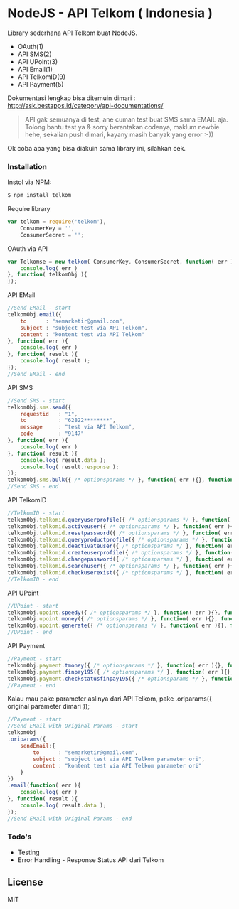 # NodeJS - API Telkom ( Indonesia )

Library sederhana API Telkom buat NodeJS.

  - OAuth(1)
  - API SMS(2)
  - API UPoint(3)
  - API Email(1)
  - API TelkomID(9)
  - API Payment(5)

Dokumentasi lengkap bisa ditemuin dimari : http://ask.bestapps.id/category/api-documentations/

> API gak semuanya di test, ane cuman test buat SMS sama EMAIL aja. Tolong bantu test ya & sorry berantakan codenya, maklum newbie hehe, sekalian push dimari, kayany masih banyak yang error :-))

Ok coba apa yang bisa diakuin sama library ini, silahkan cek.

### Installation

Instol via NPM:

```sh
$ npm install telkom
```
Require library
```javascript
var telkom = require('telkom'),
	ConsumerKey = '',
	ConsumerSecret = '';
```
OAuth via API
```javascript
var Telkomse = new telkom( ConsumerKey, ConsumerSecret, function( err ){
	console.log( err )
}, function( telkomObj ){
}); 
```
API EMail
```javascript
//Send EMail - start
telkomObj.email({
	to		: "semarketir@gmail.com",
	subject	: "subject test via API Telkom",
	content	: "kontent test via API Telkom"
}, function( err ){
	console.log( err )
}, function( result ){
	console.log( result );
});
//Send EMail - end
```
API SMS
```javascript
//Send SMS - start
telkomObj.sms.send({
	requestid	: "1",
	to			: "62822********",
	message		: "test via API Telkom",
	code		: "9147"
}, function( err ){
	console.log( err )
}, function( result ){
	console.log( result.data );
	console.log( result.response );
});
telkomObj.sms.bulk({ /* optionsparams */ }, function( err ){}, function( result){ });
//Send SMS - end
```

API TelkomID
```javascript
//TelkomID - start
telkomObj.telkomid.queryuserprofile({ /* optionsparams */ }, function( err ){}, function( result){ });
telkomObj.telkomid.activeuser({ /* optionsparams */ }, function( err ){}, function( result){ });
telkomObj.telkomid.resetpassword({ /* optionsparams */ }, function( err ){}, function( result){ });
telkomObj.telkomid.queryproductprofile({ /* optionsparams */ }, function( err ){}, function( result){ });
telkomObj.telkomid.deactivateuser({ /* optionsparams */ }, function( err ){}, function( result){ });
telkomObj.telkomid.createuserprofile({ /* optionsparams */ }, function( err ){}, function( result){ });
telkomObj.telkomid.changepassword({ /* optionsparams */ }, function( err ){}, function( result){ });
telkomObj.telkomid.searchuser({ /* optionsparams */ }, function( err ){}, function( result){ });
telkomObj.telkomid.checkuserexist({ /* optionsparams */ }, function( err ){}, function( result){ });
//TelkomID - end
```

API UPoint
```javascript
//UPoint - start
telkomObj.upoint.speedy({ /* optionsparams */ }, function( err ){}, function( result){ });
telkomObj.upoint.money({ /* optionsparams */ }, function( err ){}, function( result){ });
telkomObj.upoint.generate({ /* optionsparams */ }, function( err ){}, function( result){ });
//UPoint - end
```

API Payment
```javascript
//Payment - start
telkomObj.payment.tmoney({ /* optionsparams */ }, function( err ){}, function( result){ });
telkomObj.payment.finpay195({ /* optionsparams */ }, function( err ){}, function( result){ });
telkomObj.payment.checkstatusfinpay195({ /* optionsparams */ }, function( err ){}, function( result){ });
//Payment - end
```

Kalau mau pake parameter aslinya dari API Telkom, pake .oriparams({ original parameter dimari });
```javascript
//Payment - start
//Send EMail with Original Params - start
telkomObj
.oriparams({
	sendEmail:{
		to		: "semarketir@gmail.com",
		subject	: "subject test via API Telkom parameter ori",
		content	: "kontent test via API Telkom parameter ori"
	}
})
.email(function( err ){
	console.log( err )
}, function( result ){
	console.log( result.data );
});
//Send EMail with Original Params - end
```


### Todo's

 - Testing
 - Error Handling - Response Status API dari Telkom

License
----

MIT
